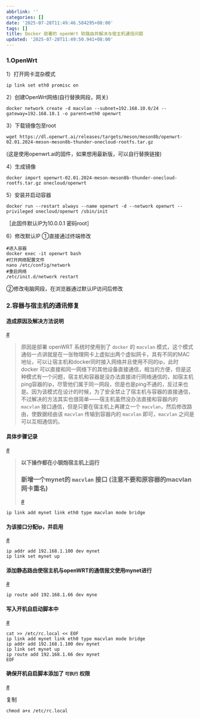 ```yaml
---
abbrlink: ''
categories: []
date: '2025-07-28T11:49:46.584295+08:00'
tags: []
title: Docker 部署的 openWrt 软路由并解决与宿主机通信问题
updated: '2025-07-28T11:49:50.941+08:00'
---
```

### 1.OpenWrt

1）打开网卡混杂模式

```
ip link set eth0 promisc on
```

2）创建OpenWrt网络(自行替换网段，网关)

```
docker network create -d macvlan --subnet=192.168.10.0/24 --gateway=192.168.10.1 -o parent=eth0 openwrt
```

3）下载镜像包至root

```
wget https://dl.openwrt.ai/releases/targets/meson/meson8b/openwrt-02.01.2024-meson-meson8b-thunder-onecloud-rootfs.tar.gz
```

(这是使用openwrt.ai的固件，如果想用最新版，可以自行替换链接)

4）生成镜像

```
docker import openwrt-02.01.2024-meson-meson8b-thunder-onecloud-rootfs.tar.gz onecloud/openwrt
```

5）安装并启动容器

```
docker run --restart always --name openwrt -d --network openwrt --privileged onecloud/openwrt /sbin/init
```

［此固件默认IP为10.0.0.1 密码root］

6）修改默认IP
①直接通过终端修改

```
#进入容器
docker exec -it openwrt bash
#打开网络配置文件
nano /etc/config/network
#重启网络
/etc/init.d/network restart
```

②修改电脑网段，在浏览器通过默认IP访问后修改


### 2.容器与宿主机的通讯修复


#### 造成原因及解决方法说明

[#](https://www.treesir.pub/post/n1-docker/#%e9%80%a0%e6%88%90%e5%8e%9f%e5%9b%a0%e5%8f%8a%e8%a7%a3%e5%86%b3%e6%96%b9%e6%b3%95%e8%af%b4%e6%98%8e)

> 原因是部署 openWRT 系统时使用到了 `docker` 的 `macvlan` 模式，这个模式通俗一点讲就是在一张物理网卡上虚拟出两个虚拟网卡，具有不同的MAC地址，可以让宿主机和docker同时接入网络并且使用不同的ip，此时 docker 可以直接和同一网络下的其他设备直接通信，相当的方便，但是这种模式有一个问题，宿主机和容器是没办法直接进行网络通信的，如宿主机ping容器的ip，尽管他们属于同一网段，但是也是ping不通的，反过来也是。因为该模式在设计的时候，为了安全禁止了宿主机与容器的直接通信，不过解决的方法其实也很简单——宿主机虽然没办法直接和容器内的 `macvlan` 接口通信，但是只要在宿主机上再建立一个 `macvlan`，然后修改路由，使数据经由该 `macvlan` 传输到容器内的 `macvlan` 即可，`macvlan` 之间是可以互相通信的。


#### 具体步骤记录

[#](https://www.treesir.pub/post/n1-docker/#%e5%85%b7%e4%bd%93%e6%ad%a5%e9%aa%a4%e8%ae%b0%e5%bd%95)

> **以下操作都在小钢炮宿主机上运行**
>
> ### 新增一个mynet的 `macvlan` 接口 (注意不要和原容器的macvlan网卡重名)
>
> [#](https://www.treesir.pub/post/n1-docker/#%e6%96%b0%e5%a2%9e%e4%b8%80%e4%b8%aamynet%e7%9a%84-macvlan-%e6%8e%a5%e5%8f%a3--%e6%b3%a8%e6%84%8f%e4%b8%8d%e8%a6%81%e5%92%8c%e5%8e%9f%e5%ae%b9%e5%99%a8%e7%9a%84macvlan%e7%bd%91%e5%8d%a1%e9%87%8d%e5%90%8d)

```shell
ip link add mynet link eth0 type macvlan mode bridge
```

#### 为该接口分配ip，并启用

[#](https://www.treesir.pub/post/n1-docker/#%e4%b8%ba%e8%af%a5%e6%8e%a5%e5%8f%a3%e5%88%86%e9%85%8dip%e5%b9%b6%e5%90%af%e7%94%a8)

```shell
ip addr add 192.168.1.100 dev mynet
ip link set mynet up
```

#### 添加静态路由使宿主机与openWRT的通信报文使用mynet进行

[#](https://www.treesir.pub/post/n1-docker/#%e6%b7%bb%e5%8a%a0%e9%9d%99%e6%80%81%e8%b7%af%e7%94%b1%e4%bd%bf%e5%ae%bf%e4%b8%bb%e6%9c%ba%e4%b8%8eopenwrt%e7%9a%84%e9%80%9a%e4%bf%a1%e6%8a%a5%e6%96%87%e4%bd%bf%e7%94%a8mynet%e8%bf%9b%e8%a1%8c)

```shell
ip route add 192.168.1.66 dev myne
```


#### 写入开机自启动脚本中

[#](https://www.treesir.pub/post/n1-docker/#%e5%86%99%e5%85%a5%e5%bc%80%e6%9c%ba%e8%87%aa%e5%90%af%e5%8a%a8%e8%84%9a%e6%9c%ac%e4%b8%ad)

```shell
cat >> /etc/rc.local << EOF
ip link add mynet link eth0 type macvlan mode bridge 
ip addr add 192.168.1.100 dev mynet
ip link set mynet up
ip route add 192.168.1.66 dev mynet
EOF
```
#### 确保开机自启脚本添加了 `可执行` 权限

[#](https://www.treesir.pub/post/n1-docker/#%e7%a1%ae%e4%bf%9d%e5%bc%80%e6%9c%ba%e8%87%aa%e5%90%af%e8%84%9a%e6%9c%ac%e6%b7%bb%e5%8a%a0%e4%ba%86-%e5%8f%af%e6%89%a7%e8%a1%8c--%e6%9d%83%e9%99%90)

复制

```shell
chmod a+x /etc/rc.local
```
